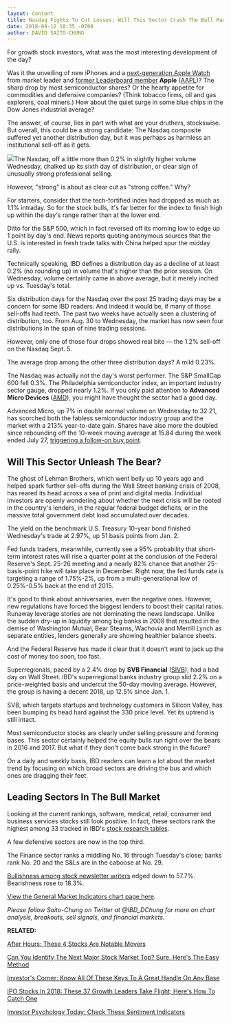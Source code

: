 ```yaml
---
layout: content
title: Nasdaq Fights To Cut Losses; Will This Sector Crash The Bull Market?
date: 2018-09-12 18:35 -0700
author: DAVID SAITO-CHUNG
---
```






For growth stock investors, what was the most interesting development of the day?




Was it the unveiling of new iPhones and a [next-generation Apple Watch](https://www.investors.com/news/technology/click/apple-iphones-media-event/) from market leader and [former Leaderboard member](https://leaderboard.investors.com/#/leaders/leadersnearabuypoint) **Apple** ([AAPL](https://research.investors.com/quote.aspx?symbol=AAPL))? The sharp drop by most semiconductor shares? Or the hearty appetite for commodities and defensive companies? (Think tobacco firms, oil and gas explorers, coal miners.) How about the quiet surge in some blue chips in the Dow Jones industrial average?


The answer, of course, lies in part with what are your druthers, stockswise. But overall, this could be a strong candidate: The Nasdaq composite suffered yet another distribution day, but it was perhaps as harmless an institutional sell-off as it gets.


![](https://www.investors.com/wp-content/uploads/2018/09/MP_6x5_091218-211x300.jpg)The Nasdaq, off a little more than 0.2% in slightly higher volume Wednesday, chalked up its sixth day of distribution, or clear sign of unusually strong professional selling.


However, "strong" is about as clear cut as "strong coffee." Why?


For starters, consider that the tech-fortified index had dropped as much as 1.1% intraday. So for the stock bulls, it's far better for the index to finish high up within the day's range rather than at the lower end.


Ditto for the S&P 500, which in fact reversed off its morning low to edge up 1 point by day's end. News reports quoting anonymous sources that the U.S. is interested in fresh trade talks with China helped spur the midday rally.


Technically speaking, IBD defines a distribution day as a decline of at least 0.2% (no rounding up) in volume that's higher than the prior session. On Wednesday, volume certainly came in above average, but it merely inched up vs. Tuesday's total.


Six distribution days for the Nasdaq over the past 25 trading days may be a concern for some IBD readers. And indeed it would be, if many of those sell-offs had teeth. The past two weeks have actually seen a clustering of distribution, too. From Aug. 30 to Wednesday, the market has now seen four distributions in the span of nine trading sessions.


However, only one of those four drops showed real bite — the 1.2% sell-off on the Nasdaq Sept. 5.


The average drop among the other three distribution days? A mild 0.23%.


The Nasdaq was actually not the day's worst performer. The S&P SmallCap 600 fell 0.3%. The Philadelphia semiconductor index, an important industry sector gauge, dropped nearly 1.2%. If you only paid attention to **Advanced Micro Devices** ([AMD](https://research.investors.com/quote.aspx?symbol=AMD)), you might have thought the sector had a good day.



Advanced Micro, up 7% in double normal volume on Wednesday to 32.21, has scorched both the fabless semiconductor industry group and the market with a 213% year-to-date gain. Shares have also more the doubled since rebounding off the 10-week moving average at 15.84 during the week ended July 27, [triggering a follow-on buy point](https://www.investors.com/how-to-invest/investors-corner/how-to-buy-stocks-why-the-10-week-moving-average-offers-new-entry-points/).


Will This Sector Unleash The Bear?
----------------------------------


The ghost of Lehman Brothers, which went belly up 10 years ago and helped spark further sell-offs during the Wall Street banking crisis of 2008, has reared its head across a sea of print and digital media. Individual investors are openly wondering about whether the next crisis will be rooted in the country's lenders, in the regular federal budget deficits, or in the massive total government debt load accumulated over decades.


The yield on the benchmark U.S. Treasury 10-year bond finished Wednesday's trade at 2.97%, up 51 basis points from Jan. 2.


Fed funds traders, meanwhile, currently see a 95% probability that short-term interest rates will rise a quarter point at the conclusion of the Federal Reserve's Sept. 25-26 meeting and a nearly 82% chance that another 25-basis-point hike will take place in December. Right now, the fed funds rate is targeting a range of 1.75%-2%, up from a multi-generational low of 0.25%-0.5% back at the end of 2015.


It's good to think about anniversaries, even the negative ones. However, new regulations have forced the biggest lenders to boost their capital ratios. Runaway leverage stories are not dominating the news landscape. Unlike the sudden dry-up in liquidity among big banks in 2008 that resulted in the demise of Washington Mutual, Bear Stearns, Wachovia and Merrill Lynch as separate entities, lenders generally are showing healthier balance sheets.


And the Federal Reserve has made it clear that it doesn't want to jack up the cost of money too soon, too fast.



Superregionals, paced by a 2.4% drop by **SVB Financial** ([SIVB](https://research.investors.com/quote.aspx?symbol=SIVB)), had a bad day on Wall Street. IBD's superregional banks industry group slid 2.2% on a price-weighted basis and undercut the 50-day moving average. However, the group is having a decent 2018, up 12.5% since Jan. 1.


SVB, which targets startups and technology customers in Silicon Valley, has been bumping its head hard against the 330 price level. Yet its uptrend is still intact.


Most semiconductor stocks are clearly under selling pressure and forming bases. This sector certainly helped the equity bulls run right over the bears in 2016 and 2017. But what if they don't come back strong in the future?


On a daily and weekly basis, IBD readers can learn a lot about the market trend by focusing on which broad sectors are driving the bus and which ones are dragging their feet.


Leading Sectors In The Bull Market
----------------------------------


Looking at the current rankings, software, medical, retail, consumer and business services stocks still look positive. In fact, these sectors rank the highest among 33 tracked in IBD's [stock research tables](https://www.investors.com/data-tables/ibd-smart-nyse-nasdaq-tables-sep-11-2018/).


A few defensive sectors are now in the top third.


The Finance sector ranks a middling No. 16 through Tuesday's close; banks rank No. 20 and the S&Ls are in the caboose at No. 29.


[Bullishness among stock newsletter writers](https://research.investors.com/psychological-market-indicators/) edged down to 57.7%. Bearishness rose to 18.3%.


[View the General Market Indicators chart page here](https://www.investors.com/wp-content/uploads/2018/09/IBD1209152743GMI.pdf).


*Please follow Saito-Chung on Twitter at @IBD\_DChung for more on chart analysis, breakouts, sell signals, and financial markets.*


**RELATED:**


[After Hours: These 4 Stocks Are Notable Movers](https://www.investors.com/market-trend/stock-market-today/dow-jones-futures-pivotal-earnings-amd-stock-tilray-stock-nio-ipo/)


[Can You Identify The Next Major Stock Market Top? Sure, Here's The Easy Method](https://www.investors.com/how-to-invest/investors-corner/how-do-you-spot-a-major-market-top-easy-look-for-heavy-distribution/)


[Investor's Corner: Know All Of These Keys To A Great Handle On Any Base](https://www.investors.com/how-to-invest/investors-corner/the-basics-spot-traits-of-proper-handles-on-cup-patterns/)


[IPO Stocks In 2018: These 37 Growth Leaders Take Flight; Here's How To Catch One](https://www.investors.com/news/ipo-stocks-2018/)


[Investor Psychology Today: Check These Sentiment Indicators](https://research.investors.com/psychological-market-indicators/)




